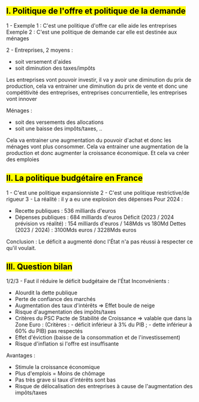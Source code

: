 ## <mark class="hltr-green hltr-bold">l. Politique de l'offre et politique de la demande</mark>

1 - 
Exemple 1 : C'est une politique d'offre car elle aide les entreprises
Exemple 2 : C'est une politique de demande car elle est destinée aux ménages

2 -
Entreprises, 2 moyens :
- soit versement d'aides
- soit diminution des taxes/impôts

Les entreprises vont pouvoir investir, il va y avoir une diminution du prix de production, cela va entrainer une diminution du prix de vente et donc une compétitivité des entreprises, entreprises concurrentielle, les entreprises vont innover

Ménages :
- soit des versements des allocations
- soit une baisse des impôts/taxes, ..

Cela va entrainer une augmentation du pouvoir d'achat et donc les ménages vont plus consommer. Cela va entrainer une augmentation de la production et donc augmenter la croissance économique. Et cela va créer des emploies

## <mark class="hltr-green hltr-bold">ll. La politique budgétaire en France</mark>

1 - C'est une politique expansionniste
2 - C'est une politique restrictive/de rigueur
3 - 
La réalité : il y a eu une explosion des dépenses
Pour 2024 :
- Recette publiques : 536 milliards d'euros
- Dépenses publiques : 684 milliards d'euros
Déficit (2023 / 2024 prévision vs réalité) : 154 milliards d'euros / 148Mds vs 180Md
Dettes (2023 / 2024) : 3100Mds euros / 3228Mds euros

Conclusion : Le déficit a augmenté donc l'État n'a pas réussi à respecter ce qu'il voulait.

## <mark class="hltr-green hltr-bold">lll. Question bilan</mark>

1/2/3 - Faut il réduire le déficit budgétaire de l'État
Inconvénients :
- Alourdit la dette publique
- Perte de confiance des marchés
- Augmentation des taux d'intérêts => Effet boule de neige
- Risque d'augmentation des impôts/taxes
- Critères du PSC 
  Pacte de Stabilité de Croissance => valable que dans la Zone Euro : (Critères  : - déficit inférieur à 3% du PIB ; - dette inférieur à 60% du PIB) pas respectés
- Effet d'éviction (baisse de la consommation et de l'investissement)
- Risque d'inflation si l'offre est insuffisante


Avantages : 
- Stimule la croissance économique
- Plus d'emplois = Moins de chômage
- Pas très grave si taux d'intérêts sont bas
- Risque de délocalisation des entreprises à cause de l'augmentation des impôts/taxes

